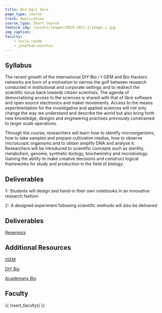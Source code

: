 ```yaml
---
title: Bio Agri Zero
page_type: course
track: Application
course_type: Short Course
feature_img: /assets/images/2019-20/t-1/image_1.jpg
img_caption: 
faculty: 
    - nuria-conde
    - jonathan-minchin
---
```


## Syllabus 

The recent growth of the international DIY-Bio / I-GEM and Bio Hackers networks are born of a motivation to narrow the golf between research conducted in institutional and corporate settings and to redirect the scientific locus back towards citizen scientists. The agenda of democratising access to the sciences is shared with that of libre software and open source electronics and maker movements. Access to the means experimentation for the investigative and applied sciences will not only change the way we understand and describe the world but also bring forth new knowledge, designs and engineering practises previously constrained to larger scale operations.

Through the course, researchers will learn how to identify microorganisms, how to take samples and prepare cultivation medias, how to observe microscopic organisms and to obtain amplify DNA and analyse it. Researchers will be introduced to scientific concepts such as sterility, metabolism, genome, synthetic biology, biochemistry and microbiology. Gaining the ability to make creative decisions and construct logical frameworks for study and production in the field of biology.

## Deliverables

1- Students will design and hand-in their own notebooks in an innovative research fashion

2- A designed experiment following scientific methods will also be delivered

## Deliverables

[Regenesis](http://www.regenesisthebook.com/)

## Additional Resources

[IGEM](http://igem.org/Main_Page)

[DIY Bio](https://diybio.org/)

[Academany Bio](http://bio.academany.org/classes.html)


## Faculty

{{ insert_faculty() }}
